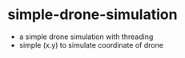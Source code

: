 # simple-drone-simulation

- a simple drone simulation with threading
- simple (x.y) to simulate coordinate of drone

